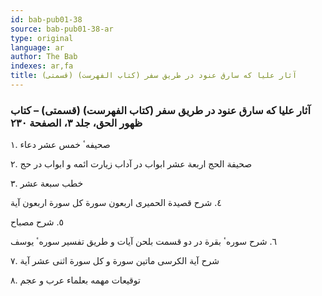 ```yaml
---
id: bab-pub01-38
source: bab-pub01-38-ar
type: original
language: ar
author: The Bab
indexes: ar,fa
title: آثار عليا كه سارق عنود در طريق سفر (كتاب الفهرست) (قسمتى)
---
```

### آثار عليا كه سارق عنود در طريق سفر (كتاب الفهرست) (قسمتى) – كتاب ظهور الحق، جلد ۳، الصفحة ۲۳۰

۱. صحيفهٴ خمس عشر دعاء

۲. صحيفة الحج اربعة عشر ابواب در آداب زيارت ائمه و ابواب در حج

۳. خطب سبعة عشر

٤. شرح قصيدة الحميرى اربعون سورة کل سورة اربعون آية

٥. شرح مصباح

٦. شرح سورهٴ بقرة در دو قسمت بلحن آيات و طريق تفسير سورهٴ يوسف

۷. شرح آية الکرسى ماتين سورة و کل سورة اثنى عشر آية

۸. توقيعات مهمه بعلماء عرب و عجم